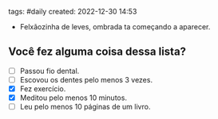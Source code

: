 tags: #daily
created: 2022-12-30 14:53

- Felxãozinha de leves, ombrada ta começando a aparecer.

## Você fez alguma coisa dessa lista?
- [ ] Passou fio dental.
- [ ] Escovou os dentes pelo menos 3 vezes.
- [x] Fez exercício.
- [x] Meditou pelo menos 10 minutos.
- [ ] Leu pelo menos 10 páginas de um livro.